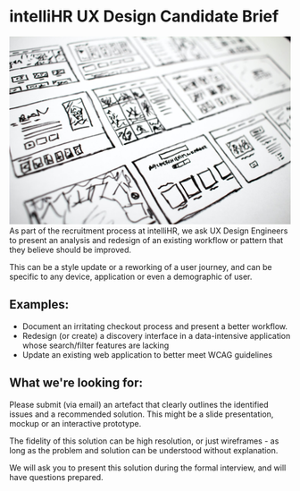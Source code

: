 # intelliHR UX Design Candidate Brief

![UX journey wireframes](banner.jpg)
As part of the recruitment process at intelliHR, we ask UX Design Engineers to present an analysis and redesign of an existing workflow or pattern that they believe should be improved.

This can be a style update or a reworking of a user journey, and can be specific to any device, application or even a demographic of user.

## Examples:
- Document an irritating checkout process and present a better workflow.
- Redesign (or create) a discovery interface in a data-intensive application whose search/filter features are lacking
- Update an existing web application to better meet WCAG guidelines

## What we're looking for:
Please submit (via email) an artefact that clearly outlines the identified issues and a recommended solution.  This might be a slide presentation, mockup or an interactive prototype.  

The fidelity of this solution can be high resolution, or just wireframes - as long as the problem and solution can be understood without explanation.

We will ask you to present this solution during the formal interview, and will have questions prepared.

